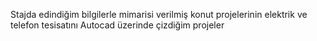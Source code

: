 Stajda edindiğim bilgilerle mimarisi verilmiş konut projelerinin elektrik ve telefon tesisatını Autocad üzerinde çizdiğim projeler
